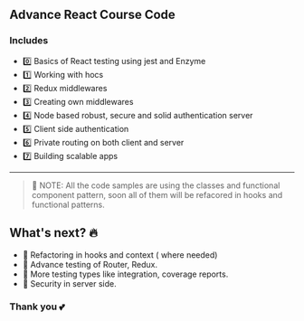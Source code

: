 ## Advance React Course Code

### Includes

- 0️⃣ Basics of React testing using jest and Enzyme
- 1️⃣ Working with hocs
- 2️⃣ Redux middlewares
- 3️⃣ Creating own middlewares
- 4️⃣ Node based robust, secure and solid authentication server
- 5️⃣ Client side authentication
- 6️⃣ Private routing on both client and server
- 7️⃣ Building scalable apps

---

> 📢 NOTE: All the code samples are using the classes and functional component pattern, soon all of them will be refacored in hooks and functional patterns.

## What's next? 🔥

- 📌 Refactoring in hooks and context ( where needed)
- 🔧 Advance testing of Router, Redux.
- 🔧 More testing types like integration, coverage reports.
- 🔐 Security in server side.

### Thank you 💕
